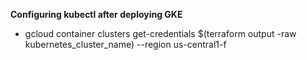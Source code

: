 **Configuring kubectl after deploying GKE**
- gcloud container clusters get-credentials $(terraform output -raw kubernetes_cluster_name) --region us-central1-f